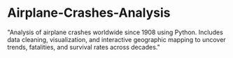 # Airplane-Crashes-Analysis
"Analysis of airplane crashes worldwide since 1908 using Python. Includes data cleaning, visualization, and interactive geographic mapping to uncover trends, fatalities, and survival rates across decades."
